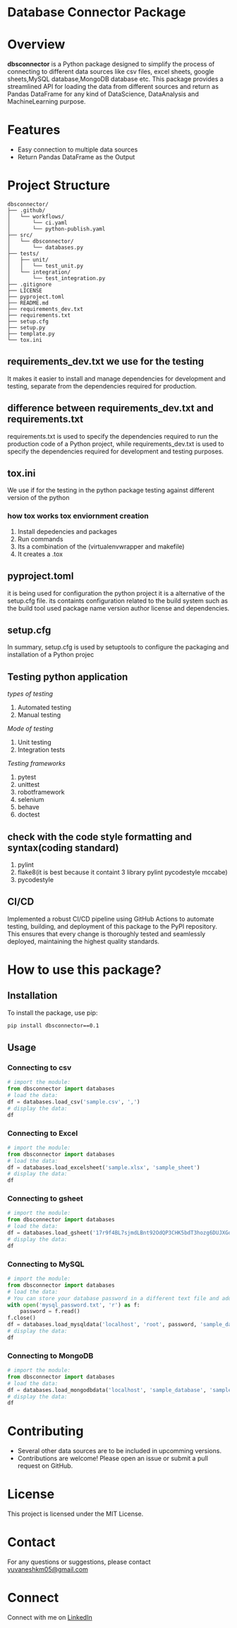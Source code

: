 # Database Connector Package

# Overview
**dbsconnector** is a Python package designed to simplify the process of connecting to different data sources like csv files, excel sheets, google sheets,MySQL database,MongoDB database etc. This package provides a streamlined API for loading the data from different sources and return as Pandas DataFrame for any kind of DataScience, DataAnalysis and MachineLearning purpose.

# Features
* Easy connection to multiple data sources
* Return Pandas DataFrame as the Output

# Project Structure
```plaintext
dbsconnector/
├── .github/
│   └── workflows/
│       └── ci.yaml
│       └── python-publish.yaml
├── src/
│   └── dbsconnector/
│       └── databases.py
├── tests/
│   ├── unit/
│   │   └── test_unit.py
│   └── integration/
│       └── test_integration.py
├── .gitignore
├── LICENSE
├── pyproject.toml
├── README.md
├── requirements_dev.txt
├── requirements.txt
├── setup.cfg
├── setup.py
├── template.py
└── tox.ini
```

## requirements_dev.txt we use for the testing
It makes it easier to install and manage dependencies for development and testing, separate from the dependencies required for production.

## difference between requirements_dev.txt and requirements.txt
requirements.txt is used to specify the dependencies required to run the production code of a Python project, while requirements_dev.txt is used to specify the dependencies required for development and testing purposes.

## tox.ini
We use if for the testing in the python package testing against different version of the python 

### how tox works tox enviornment creation
1. Install depedencies and packages 
2. Run commands
3. Its a combination of the (virtualenvwrapper and makefile)
4. It creates a .tox

## pyproject.toml
it is being used for configuration the python project it is a alternative of the setup.cfg file. its containts configuration related to the build system
such as the build tool used package name version author license and dependencies.

## setup.cfg
In summary, setup.cfg is used by setuptools to configure the packaging and installation of a Python projec

## Testing python application
*types of testing*
1. Automated testing 
2. Manual testing

*Mode of testing*
1. Unit testing
2. Integration tests

*Testing frameworks*
1. pytest
2. unittest
3. robotframework
4. selenium
5. behave
6. doctest

## check with the code style formatting and syntax(coding standard)
1. pylint
2. flake8(it is best because it containt 3 library pylint pycodestyle mccabe)
3. pycodestyle

## CI/CD
 Implemented a robust CI/CD pipeline using GitHub Actions to automate testing, building, and deployment of this package to the PyPI repository. This ensures that every change is thoroughly tested and seamlessly deployed, maintaining the highest quality standards.

# How to use this package?

## Installation
To install the package, use pip:
```bash
pip install dbsconnector==0.1
```

## Usage

### Connecting to csv
```py
# import the module:
from dbsconnector import databases
# load the data:
df = databases.load_csv('sample.csv', ',')
# display the data:
df
```

### Connecting to Excel
```py
# import the module:
from dbsconnector import databases
# load the data:
df = databases.load_excelsheet('sample.xlsx', 'sample_sheet')
# display the data:
df
```

### Connecting to gsheet
```py
# import the module:
from dbsconnector import databases
# load the data:
df = databases.load_gsheet('17r9f4BL7sjmdLBnt92OdQP3CHK5bdT3hozg6DUJXGqU', 'sample_sheet')
# display the data:
df
```

### Connecting to MySQL
```py
# import the module:
from dbsconnector import databases
# load the data:
# You can store your database password in a different text file and add the text file to .gitignore file
with open('mysql_password.txt', 'r') as f:
    password = f.read()
f.close()
df = databases.load_mysqldata('localhost', 'root', password, 'sample_database', 'sample_table')
# display the data:
df
```

### Connecting to MongoDB
```py
# import the module:
from dbsconnector import databases
# load the data:
df = databases.load_mongodbdata('localhost', 'sample_database', 'sample_collection')
# display the data:
df
```

# Contributing
* Several other data sources are to be included in upcomming versions.
* Contributions are welcome! Please open an issue or submit a pull request on GitHub.

# License
This project is licensed under the MIT License.

# Contact
For any questions or suggestions, please contact [yuvaneshkm05@gmail.com](yuvaneshkm05@gmail.com)

# Connect
Connect with me on [LinkedIn](https://www.linkedin.com/in/yuvaneshkm)
